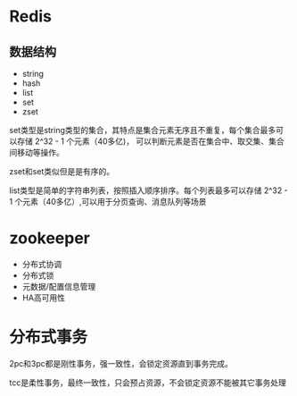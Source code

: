 # Redis

## 数据结构

* string
* hash
* list
* set
* zset

set类型是string类型的集合，其特点是集合元素无序且不重复，每个集合最多可以存储 2^32 - 1 个元素（40多亿)，
可以判断元素是否在集合中、取交集、集合间移动等操作。

zset和set类似但是是有序的。

list类型是简单的字符串列表，按照插入顺序排序。每个列表最多可以存储 2^32 - 1 个元素（40多亿）,可以用于分页查询、消息队列等场景

# zookeeper

* 分布式协调
* 分布式锁
* 元数据/配置信息管理
* HA高可用性

# 分布式事务

2pc和3pc都是刚性事务，强一致性，会锁定资源直到事务完成。

tcc是柔性事务，最终一致性，只会预占资源，不会锁定资源不能被其它事务处理